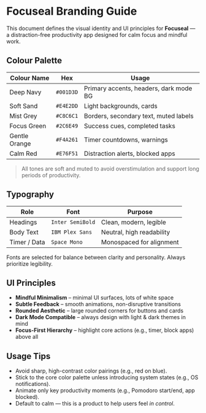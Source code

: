 # Focuseal Branding Guide

This document defines the visual identity and UI principles for **Focuseal** — a distraction-free productivity app designed for calm focus and mindful work.

## Colour Palette

| Colour Name       | Hex       | Usage                                 |
|-------------------|-----------|----------------------------------------|
| Deep Navy         | `#001D3D` | Primary accents, headers, dark mode BG |
| Soft Sand         | `#E4E2DD` | Light backgrounds, cards               |
| Mist Grey         | `#C8C6C1` | Borders, secondary text, muted labels |
| Focus Green       | `#2C6E49` | Success cues, completed tasks          |
| Gentle Orange     | `#F4A261` | Timer countdowns, warnings             |
| Calm Red          | `#E76F51` | Distraction alerts, blocked apps       |

> All tones are soft and muted to avoid overstimulation and support long periods of productivity.

## Typography

| Role         | Font             | Purpose                         |
|--------------|------------------|---------------------------------|
| Headings     | `Inter SemiBold` | Clean, modern, legible          |
| Body Text    | `IBM Plex Sans`  | Neutral, high readability       |
| Timer / Data | `Space Mono`     | Monospaced for alignment        |

Fonts are selected for balance between clarity and personality. Always prioritize legibility.


## UI Principles

- **Mindful Minimalism** – minimal UI surfaces, lots of white space
- **Subtle Feedback** – smooth animations, non-disruptive transitions
- **Rounded Aesthetic** – large rounded corners for buttons and cards
- **Dark Mode Compatible** – always design with light & dark themes in mind
- **Focus-First Hierarchy** – highlight core actions (e.g., timer, block apps) above all

## Usage Tips

- Avoid sharp, high-contrast color pairings (e.g., red on blue).
- Stick to the core color palette unless introducing system states (e.g., OS notifications).
- Animate only key productivity moments (e.g., Pomodoro start/end, app blocked).
- Default to calm — this is a product to help users feel *in control*.